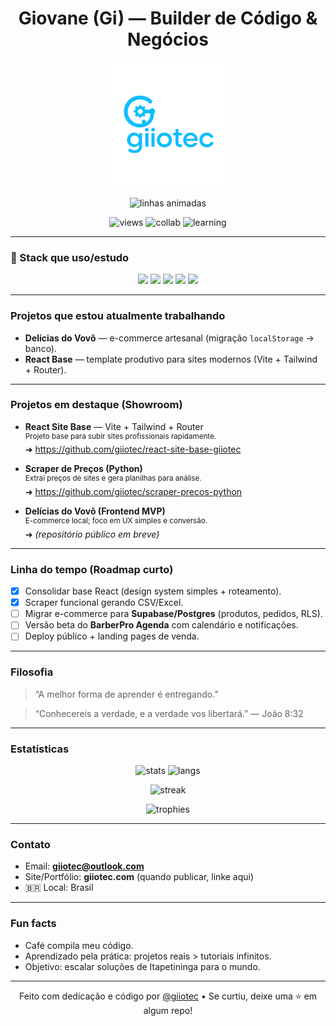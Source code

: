 <!-- Perfil: giiotec | README de perfil -->

<h1 align="center"> Giovane (Gi) — Builder de Código & Negócios</h1>

<p align="center">
  <img src="https://github.com/giiotec/giiotec/blob/main/logo-giiotec.png" width="200" alt="Logo Giiotec" />
</p>

<p align="center">
  <img src="https://readme-typing-svg.demolab.com?font=JetBrains+Mono&size=20&pause=1000&color=10B981&width=600&lines=Construindo+SaaS+reais;Automacao+e+Web+Scraping;De+Itapetininga+para+o+mundo" alt="linhas animadas" />
</p>



<p align="center">
  <img src="https://komarev.com/ghpvc/?username=giiotec&label=Visitantes&style=for-the-badge&color=10b981" alt="views" />
  <img src="https://img.shields.io/badge/Open%20to%20collab-Yes-10B981?style=for-the-badge" alt="collab" />
  <img src="https://img.shields.io/badge/Aprendendo-APIs%20REST%20%7C%20Frontend%20Moderno-0ea5e9?style=for-the-badge" alt="learning" />
</p>

---

### 🔧 Stack que uso/estudo
<p align="center">
  <img src="https://img.shields.io/badge/React-20232a?style=for-the-badge&logo=react&logoColor=61DAFB"/>
  <img src="https://img.shields.io/badge/Vite-646CFF?style=for-the-badge&logo=vite&logoColor=white"/>
  <img src="https://img.shields.io/badge/Tailwind-06B6D4?style=for-the-badge&logo=tailwindcss&logoColor=white"/>
  <img src="https://img.shields.io/badge/JavaScript-F7DF1E?style=for-the-badge&logo=javascript&logoColor=000"/>
  <img src="https://img.shields.io/badge/Python-3776AB?style=for-the-badge&logo=python&logoColor=white"/>
</p>

---

###  Projetos que estou atualmente trabalhando  
-  **Delícias do Vovô** — e-commerce artesanal (migração `localStorage` → banco).  
-  **React Base** — template produtivo para sites modernos (Vite + Tailwind + Router).

---

###  Projetos em destaque (Showroom)
-  **React Site Base** — Vite + Tailwind + Router  
  <sup>Projeto base para subir sites profissionais rapidamente.</sup>  
  ➜ https://github.com/giiotec/react-site-base-giiotec

-  **Scraper de Preços (Python)**  
  <sup>Extrai preços de sites e gera planilhas para análise.</sup>  
  ➜ https://github.com/giiotec/scraper-precos-python

-  **Delícias do Vovô (Frontend MVP)**  
  <sup>E-commerce local; foco em UX simples e conversão.</sup>  
  ➜ *(repositório público em breve)*

---

###  Linha do tempo (Roadmap curto)
- [x] Consolidar base React (design system simples + roteamento).  
- [x] Scraper funcional gerando CSV/Excel.  
- [ ] Migrar e-commerce para **Supabase/Postgres** (produtos, pedidos, RLS).  
- [ ] Versão beta do **BarberPro Agenda** com calendário e notificações.  
- [ ] Deploy público + landing pages de venda.

---

###  Filosofia
> “A melhor forma de aprender é entregando.”

> “Conhecereis a verdade, e a verdade vos libertará.” — João 8:32

---

###  Estatísticas
<p align="center">
  <img height="160" src="https://github-readme-stats.vercel.app/api?username=giiotec&show_icons=true&theme=radical" alt="stats"/>
  <img height="160" src="https://github-readme-stats.vercel.app/api/top-langs/?username=giiotec&layout=compact&theme=radical" alt="langs"/>
</p>

<p align="center">
  <img height="160" src="https://streak-stats.demolab.com?user=giiotec&theme=radical" alt="streak"/>
</p>

<p align="center">
  <img src="https://github-profile-trophy.vercel.app/?username=giiotec&theme=onedark&row=1&column=6" alt="trophies"/>
</p>

<!--
Opcional (requer GitHub Action):
<p align="center">
  <img src="https://raw.githubusercontent.com/giiotec/giiotec/output/github-contribution-grid-snake.svg" alt="snake"/>
</p>
-->

---

###  Contato
- Email: **giiotec@outlook.com**  
-  Site/Portfólio: **giiotec.com** (quando publicar, linke aqui)  
- 🇧🇷 Local: Brasil

---

###  Fun facts
-  Café compila meu código.  
-  Aprendizado pela prática: projetos reais > tutoriais infinitos.  
-  Objetivo: escalar soluções de Itapetininga para o mundo.

---

<p align="center">
  Feito com dedicação e código por <a href="https://github.com/giiotec">@giiotec</a> • Se curtiu, deixe uma ⭐ em algum repo!
</p>

